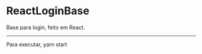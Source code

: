 # ReactLoginBase
Base para login, feito em React. 

-----------------------------------------------------------------------------

Para executar, yarn start
